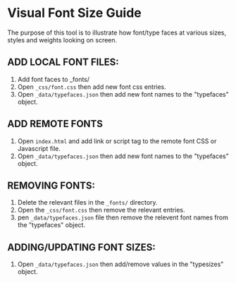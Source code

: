 # Visual Font Size Guide
The purpose of this tool is to illustrate how font/type faces at various sizes, styles and weights looking on screen.

## ADD LOCAL FONT FILES:

1. Add font faces to _fonts/
2. Open `_css/font.css`  then add new font css entries.
3. Open `_data/typefaces.json` then add new font names to the "typefaces" object.

## ADD REMOTE FONTS 
1. Open `index.html` and add link or script tag to the remote font CSS or Javascript file.
2. Open `_data/typefaces.json` then add new font names to the "typefaces" object.

## REMOVING FONTS:
1. Delete the relevant files in the `_fonts/` directory.
2. Open the `_css/font.css` then remove the relevant entries.
3. pen `_data/typefaces.json` file then remove the relevent font names from the "typefaces" object.

## ADDING/UPDATING FONT SIZES:
1. Open `_data/typefaces.json` then add/remove values in the "typesizes" object.
